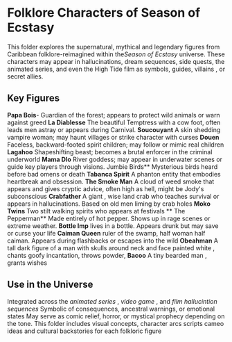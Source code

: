# Folklore Characters of Season of Ecstasy
This folder explores the supernatural, mythical and legendary figures from Caribbean folklore-reimagined within the*Season of Ecstasy* universe.
These characters may appear in hallucinations, dream sequences, side quests, the animated series, and even the High Tide film as symbols, guides, villains , or secret allies.
## Key Figures
**Papa Bois**- Guardian of the forest; appears to protect wild animals or warn against greed
**La Diablesse** The beautiful Temptress with a cow foot, often leads men astray or appears during Carnival.
**Soucouyant** A skin shedding vampire woman; may haunt villages or strike character with curses
**Douen** Faceless, backward-footed spirit children; may follow or mimic real children
**Lagahoo** Shapeshifting beast; becomes a brutal enforcer in the criminal underworld
**Mama Dlo** River goddess; may appear in underwater scenes or guide key players through visions.
Jumbie Birds** Mysterious birds heard before bad omens or death
**Tabanca Spirit** A phanton entity that embodies heartbreak and obsession.
**The Smoke Man** A cloud of weed smoke that appears and gives cryptic advice, often high as hell, might be Jody's subconscious
**Crabfather** A giant , wise land crab who teaches survival or appears in hallucinations. Based on old men liming by crab holes
**Moko Twins** Two stilt walking spirits who appears at festivals
** The Pepperman** Made entirely of hot pepper. Shows up in rage scenes or extreme weather.
**Bottle Imp** lives in a bottle. Appears drunk but may save or curse your life
**Caiman Queen** ruler of the swamp, half woman half caiman. Appears during flashbacks or escapes into the wild
**Obeahman** A tall dark figure of a man with skulls around neck and face painted white , chants goofy incantation, throws powder,
**Bacoo** A tiny bearded man , grants wishes
## Use in the Universe
Integrated across the *animated series* , *video game* , and *film hallucintion sequences*
Symbolic of consequences, ancestral warnings, or emotional states
May serve as comic relief, horror, or mystical prophecy depending on the tone.
This folder includes visual concepts, character arcs scripts cameo ideas and cultural backstories for each folkloric figure
